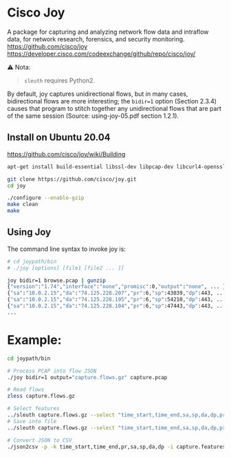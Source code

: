 # Cisco Joy
A package for capturing and analyzing network flow data and intraflow data, for network research, forensics, and security monitoring.  
https://github.com/cisco/joy  
https://developer.cisco.com/codeexchange/github/repo/cisco/joy/

:warning: Nota:
>`sleuth` requires Python2.

By default, joy captures unidirectional flows, but in many cases, bidirectional flows are more interesting;
the `bidir=1` option (Section 2.3.4) causes that program to stitch together any unidirectional flows that
are part of the same session (Source: using-joy-05.pdf section 1.2.1).

## Install on Ubuntu 20.04
https://github.com/cisco/joy/wiki/Building  
```bash
apt-get install build-essential libssl-dev libpcap-dev libcurl4-openssl-dev

git clone https://github.com/cisco/joy.git
cd joy

./configure --enable-gzip
make clean
make
```

## Using Joy
The command line syntax to invoke joy is:
```bash
# cd joypath/bin
# ./joy [options] [file1 [file2 ... ]]

joy bidir=1 browse.pcap | gunzip
{"version":"1.74","interface":"none","promisc":0,"output":"none", ... }
{"sa":"10.0.2.15","da":"74.125.228.207","pr":6,"sp":43039,"dp":443, ... }
{"sa":"10.0.2.15","da":"74.125.228.195","pr":6,"sp":54210,"dp":443, ... }
{"sa":"10.0.2.15","da":"74.125.228.104","pr":6,"sp":47443,"dp":443, ... }
...
```

# Example:
```bash
cd joypath/bin

# Process PCAP into flow JSON
./joy bidir=1 output="capture.flows.gz" capture.pcap

# Read flows
zless capture.flows.gz

# Select features
../sleuth capture.flows.gz --select "time_start,time_end,sa,sp,da,dp,pr"
# Save into file
../sleuth capture.flows.gz --select "time_start,time_end,sa,sp,da,dp,pr" > capture.features.json

# Convert JSON to CSV
./json2csv -p -k time_start,time_end,pr,sa,sp,da,dp -i capture.features.json -o capture.features.csv
```

